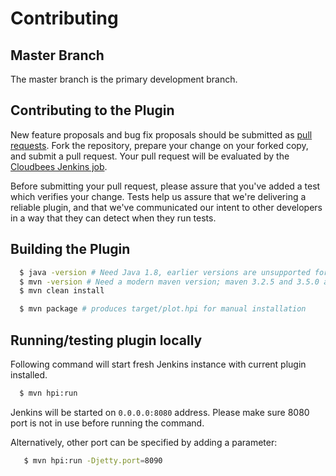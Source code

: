 # Contributing

## Master Branch

The master branch is the primary development branch.

## Contributing to the Plugin

New feature proposals and bug fix proposals should be submitted as
[pull requests](https://help.github.com/articles/creating-a-pull-request).
Fork the repository, prepare your change on your forked copy, and submit a pull request.
Your pull request will be evaluated by the [Cloudbees Jenkins job](https://ci.jenkins.io/job/Plugins/job/plot-plugin/).

Before submitting your pull request, please assure that you've added
a test which verifies your change. Tests help us assure that we're delivering a reliable
plugin, and that we've communicated our intent to other developers in
a way that they can detect when they run tests.


## Building the Plugin

```bash
  $ java -version # Need Java 1.8, earlier versions are unsupported for build
  $ mvn -version # Need a modern maven version; maven 3.2.5 and 3.5.0 are known to work
  $ mvn clean install
```

```bash
  $ mvn package # produces target/plot.hpi for manual installation 
```

## Running/testing plugin locally

Following command will start fresh Jenkins instance with current plugin installed.

```bash
  $ mvn hpi:run
```

Jenkins will be started on `0.0.0.0:8080` address. Please make sure 8080 port is not in use before running the command.

Alternatively, other port can be specified by adding a parameter:
``` bash
   $ mvn hpi:run -Djetty.port=8090
```

